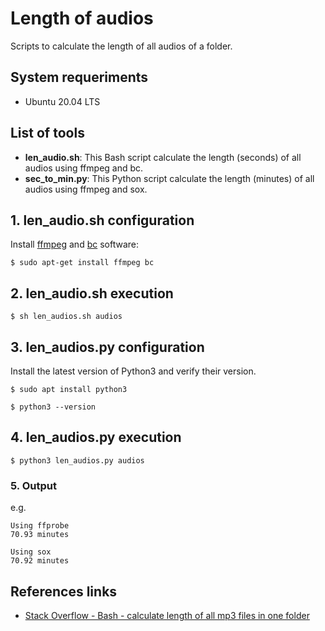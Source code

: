 # Length of audios
Scripts to calculate the length of all audios of a folder.

## System requeriments
* Ubuntu 20.04 LTS

## List of tools
* **len_audio.sh**: This Bash script calculate the length (seconds) of all audios using ffmpeg and bc.
* **sec_to_min.py**: This Python script calculate the length (minutes) of all audios using ffmpeg and sox.

## 1. len_audio.sh configuration
Install [ffmpeg](https://ffmpeg.org/) and [bc](https://www.gnu.org/software/bc/) software:
```
$ sudo apt-get install ffmpeg bc
```

## 2. len_audio.sh execution
```
$ sh len_audios.sh audios
```

## 3. len_audios.py configuration
Install the latest version of Python3 and verify their version.
```
$ sudo apt install python3
```
```
$ python3 --version
```

## 4. len_audios.py execution
```
$ python3 len_audios.py audios
```

### 5. Output
e.g.
```
Using ffprobe
70.93 minutes

Using sox
70.92 minutes
```

## References links
* [Stack Overflow - Bash - calculate length of all mp3 files in one folder](https://stackoverflow.com/questions/45535938/bash-calculate-length-of-all-mp3-files-in-one-folder)
